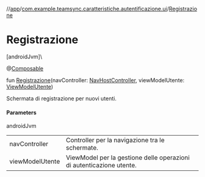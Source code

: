 //[app](../../index.md)/[com.example.teamsync.caratteristiche.autentificazione.ui](index.md)/[Registrazione](-registrazione.md)

# Registrazione

[androidJvm]\

@[Composable](https://developer.android.com/reference/kotlin/androidx/compose/runtime/Composable.html)

fun [Registrazione](-registrazione.md)(navController: [NavHostController](https://developer.android.com/reference/kotlin/androidx/navigation/NavHostController.html), viewModelUtente: [ViewModelUtente](../com.example.teamsync.caratteristiche.autentificazione.data.viewModel/-view-model-utente/index.md))

Schermata di registrazione per nuovi utenti.

#### Parameters

androidJvm

| | |
|---|---|
| navController | Controller per la navigazione tra le schermate. |
| viewModelUtente | ViewModel per la gestione delle operazioni di autenticazione utente. |

